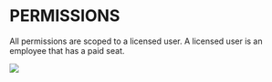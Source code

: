 # PERMISSIONS

All permissions are scoped to a licensed user. A licensed user is an employee that has a paid seat.

![](https://cdn.realsgii2.dev/wise-software-docs/image_6.a1bfc1ce.png)
